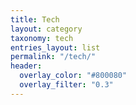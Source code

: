 ```yaml
---
title: Tech
layout: category
taxonomy: tech
entries_layout: list
permalink: "/tech/"
header:
  overlay_color: "#800080"
  overlay_filter: "0.3"
---
```




